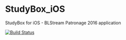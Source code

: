# StudyBox_iOS
StudyBox for iOS - BLStream Patronage 2016 application

[![Build Status](https://travis-ci.org/blstream/StudyBox_iOS.svg?branch=master)](https://travis-ci.org/blstream/StudyBox_iOS)